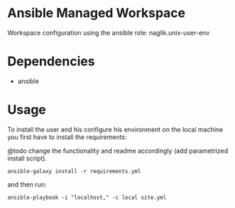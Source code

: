 # Ansible Managed Workspace
Workspace configuration using the ansible role: naglik.unix-user-env

# Dependencies
- ansible

# Usage
To install the user and his configure his environment on the local machine you first have to install the requirements:

@todo change the functionality and readme accordingly (add parametrized install script).

`ansible-galaxy install -r requirements.yml`

and then run:

`ansible-playbook -i "localhost," -c local site.yml`
